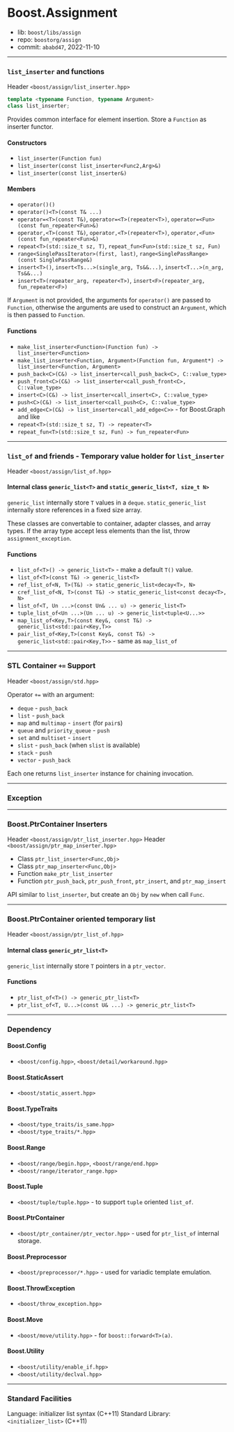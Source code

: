 # Boost.Assignment

* lib: `boost/libs/assign`
* repo: `boostorg/assign`
* commit: `ababd47`, 2022-11-10

------
### `list_inserter` and functions

Header `<boost/assign/list_inserter.hpp>`

```c++
template <typename Function, typename Argument>
class list_inserter;
```

Provides common interface for element insertion.
Store a `Function` as inserter functor.

#### Constructors

* `list_inserter(Function fun)`
* `list_inserter(const list_inserter<Func2,Arg>&)`
* `list_inserter(const list_inserter&)`

#### Members

* `operator()()`
* `operator()<T>(const T& ...)`
* `operator=<T>(const T&)`, `operator=<T>(repeater<T>)`, `operator=<Fun>(const fun_repeater<Fun>&)`
* `operator,<T>(const T&)`, `operator,<T>(repeater<T>)`, `operator,<Fun>(const fun_repeater<Fun>&)`
* `repeat<T>(std::size_t sz, T)`, `repeat_fun<Fun>(std::size_t sz, Fun)`
* `range<SinglePassIterator>(first, last)`, `range<SinglePassRange>(const SinglePassRange&)`
* `insert<T>()`, `insert<Ts...>(single_arg, Ts&&...)`, `insert<T...>(n_arg, Ts&&...)`
* `insert<T>(repeater_arg, repeater<T>)`, `insert<F>(repeater_arg, fun_repeater<F>)`

If `Argument` is not provided, the arguments for `operator()` are passed to `Function`,
otherwise the arguments are used to construct an `Argument`, which is then passed to `Function`.

#### Functions

* `make_list_inserter<Function>(Function fun) -> list_inserter<Function>`
* `make_list_inserter<Function, Argument>(Function fun, Argument*) -> list_inserter<Function, Argument>`
* `push_back<C>(C&) -> list_inserter<call_push_back<C>, C::value_type>`
* `push_front<C>(C&) -> list_inserter<call_push_front<C>, C::value_type>`
* `insert<C>(C&) -> list_inserter<call_insert<C>, C::value_type>`
* `push<C>(C&) -> list_inserter<call_push<C>, C::value_type>`
* `add_edge<C>(C&) -> list_inserter<call_add_edge<C>>` - for Boost.Graph and like
* `repeat<T>(std::size_t sz, T) -> repeater<T>`
* `repeat_fun<T>(std::size_t sz, Fun) -> fun_repeater<Fun>`

------
### `list_of` and friends - Temporary value holder for `list_inserter`

Header `<boost/assign/list_of.hpp>`

#### Internal class `generic_list<T>` and `static_generic_list<T, size_t N>`

`generic_list` internally store `T` values in a `deque`.
`static_generic_list` internally store references in a fixed size array.

These classes are convertable to container, adapter classes, and array types.
If the array type accept less elements than the list, throw `assignment_exception`.

#### Functions

* `list_of<T>() -> generic_list<T>` - make a default `T()` value.
* `list_of<T>(const T&) -> generic_list<T>`
* `ref_list_of<N, T>(T&) -> static_generic_list<decay<T>, N>`
* `cref_list_of<N, T>(const T&) -> static_generic_list<const decay<T>, N>`
* `list_of<T, Un ...>(const Un& ... u) -> generic_list<T>`
* `tuple_list_of<Un ...>(Un ... u) -> generic_list<tuple<U...>>`
* `map_list_of<Key,T>(const Key&, const T&) -> generic_list<std::pair<Key,T>>`
* `pair_list_of<Key,T>(const Key&, const T&) -> generic_list<std::pair<Key,T>>` - same as `map_list_of`

------
### STL Container `+=` Support

Header `<boost/assign/std.hpp>`

Operator `+=` with an argument:
* `deque` - `push_back`
* `list` - `push_back`
* `map` and `multimap` - `insert` (for `pair`s)
* `queue` and `priority_queue` - `push`
* `set` and `multiset` - `insert`
* `slist` - `push_back` (when `slist` is available)
* `stack` - `push`
* `vector` - `push_back`

Each one returns `list_inserter` instance for chaining invocation.

------
### Exception

------
### Boost.PtrContainer Inserters

Header `<boost/assign/ptr_list_inserter.hpp>`
Header `<boost/assign/ptr_map_inserter.hpp>`

* Class `ptr_list_inserter<Func,Obj>`
* Class `ptr_map_inserter<Func,Obj>`
* Function `make_ptr_list_inserter`
* Function `ptr_push_back`, `ptr_push_front`, `ptr_insert`, and `ptr_map_insert`

API similar to `list_inserter`, but create an `Obj` by `new` when call `Func`.

------
### Boost.PtrContainer oriented temporary list

Header `<boost/assign/ptr_list_of.hpp>`

#### Internal class `generic_ptr_list<T>`

`generic_list` internally store `T` pointers in a `ptr_vector`.

#### Functions

* `ptr_list_of<T>() -> generic_ptr_list<T>`
* `ptr_list_of<T, U...>(const U& ...) -> generic_ptr_list<T>`

------
### Dependency

#### Boost.Config

* `<boost/config.hpp>`, `<boost/detail/workaround.hpp>`

#### Boost.StaticAssert

* `<boost/static_assert.hpp>`

#### Boost.TypeTraits

* `<boost/type_traits/is_same.hpp>`
* `<boost/type_traits/*.hpp>`

#### Boost.Range

* `<boost/range/begin.hpp>`, `<boost/range/end.hpp>`
* `<boost/range/iterator_range.hpp>`

#### Boost.Tuple

* `<boost/tuple/tuple.hpp>` - to support `tuple` oriented `list_of`.

#### Boost.PtrContainer

* `<boost/ptr_container/ptr_vector.hpp>` - used for `ptr_list_of` internal storage.

#### Boost.Preprocessor

* `<boost/preprocessor/*.hpp>` - used for variadic template emulation.

#### Boost.ThrowException

* `<boost/throw_exception.hpp>`

#### Boost.Move

* `<boost/move/utility.hpp>` - for `boost::forward<T>(a)`.

#### Boost.Utility

* `<boost/utility/enable_if.hpp>`
* `<boost/utility/declval.hpp>`

------
### Standard Facilities

Language: initializer list syntax (C++11)
Standard Library: `<initializer_list>` (C++11)
